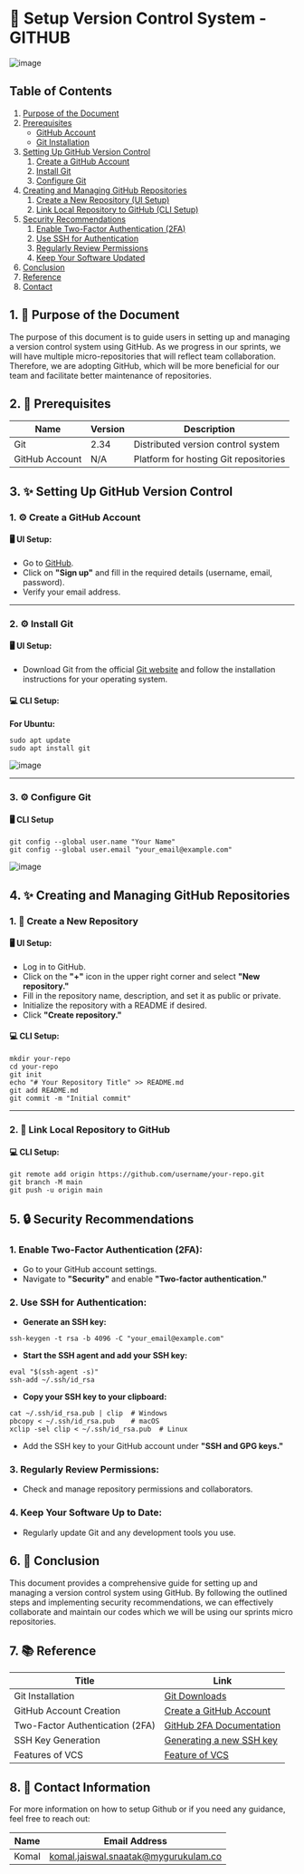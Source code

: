 # 🚀 Setup Version Control System - GITHUB

![image](https://github.com/user-attachments/assets/3a170719-a472-4a0c-8a38-1906e6bc461e)

## Table of Contents

1. [Purpose of the Document](#1-purpose-of-the-document)
2. [Prerequisites](#2-prerequisites)
   - [GitHub Account](#github-account)
   - [Git Installation](#git-installation)
3. [Setting Up GitHub Version Control](#3-setting-up-github-version-control)
   1. [Create a GitHub Account](#create-a-github-account)
   2. [Install Git](#install-git)
   3. [Configure Git](#configure-git)
4. [Creating and Managing GitHub Repositories](#4-creating-and-managing-github-repositories)
   1. [Create a New Repository (UI Setup)](#create-a-new-repository-ui-setup)
   2. [Link Local Repository to GitHub (CLI Setup)](#link-local-repository-to-github-cli-setup)
5. [Security Recommendations](#5-security-recommendations)
   1. [Enable Two-Factor Authentication (2FA)](#enable-two-factor-authentication-2fa)
   2. [Use SSH for Authentication](#use-ssh-for-authentication)
   3. [Regularly Review Permissions](#regularly-review-permissions)
   4. [Keep Your Software Updated](#keep-your-software-updated)
6. [Conclusion](#6-conclusion)
7. [Reference](#7-reference)
8. [Contact](#8-contact)

## 1. 🎯 Purpose of the Document

The purpose of this document is to guide users in setting up and managing a version control system using GitHub. As we progress in our sprints, we will have multiple micro-repositories that will reflect team collaboration. Therefore, we are adopting GitHub, which will be more beneficial for our team and facilitate better maintenance of repositories.

## 2. 🔧 Prerequisites


| Name  | Version | Description                                 |
|-------|---------|---------------------------------------------|
| Git   | 2.34    | Distributed version control system          |
| GitHub Account | N/A     | Platform for hosting Git repositories |

## 3. ✨ Setting Up GitHub Version Control

### 1. ⚙️ Create a GitHub Account

#### 🖥️ UI Setup:
- Go to [GitHub](https://github.com).
- Click on **"Sign up"** and fill in the required details (username, email, password).
- Verify your email address.

---

### 2. ⚙️ Install Git

#### 🖥️ UI Setup:
- Download Git from the official [Git website](https://git-scm.com/downloads) and follow the installation instructions for your operating system.

#### 💻 CLI Setup:

**For Ubuntu:**
```
sudo apt update
sudo apt install git
```
![image](https://github.com/user-attachments/assets/5a38bf54-d5e8-4af9-bc70-e631207b6cf7)

---

### 3. ⚙️ Configure Git 

#### 🖥️ CLI Setup 
```
git config --global user.name "Your Name"
git config --global user.email "your_email@example.com"
```
![image](https://github.com/user-attachments/assets/4bf6af48-9fed-40e4-ac04-7ae5b0ca4751)

## 4. ✨ Creating and Managing GitHub Repositories

### 1. 📁 Create a New Repository

#### 🖥️ UI Setup:
- Log in to GitHub.
- Click on the **"+"** icon in the upper right corner and select **"New repository."**
- Fill in the repository name, description, and set it as public or private.
- Initialize the repository with a README if desired.
- Click **"Create repository."**

#### 💻 CLI Setup:

```
mkdir your-repo
cd your-repo
git init
echo "# Your Repository Title" >> README.md
git add README.md
git commit -m "Initial commit"
```
---

### 2. 🔗 Link Local Repository to GitHub

#### 💻 CLI Setup:

```
git remote add origin https://github.com/username/your-repo.git
git branch -M main
git push -u origin main
```

## 5. 🔒 Security Recommendations

### 1. Enable Two-Factor Authentication (2FA):

- Go to your GitHub account settings.
- Navigate to **"Security"** and enable **"Two-factor authentication."**

### 2. Use SSH for Authentication:

- **Generate an SSH key:**
```
ssh-keygen -t rsa -b 4096 -C "your_email@example.com"
```
- **Start the SSH agent and add your SSH key:**

```
eval "$(ssh-agent -s)"
ssh-add ~/.ssh/id_rsa
```
- **Copy your SSH key to your clipboard:**

```
cat ~/.ssh/id_rsa.pub | clip  # Windows
pbcopy < ~/.ssh/id_rsa.pub    # macOS
xclip -sel clip < ~/.ssh/id_rsa.pub  # Linux
```
- Add the SSH key to your GitHub account under **"SSH and GPG keys."**

### 3. Regularly Review Permissions:

- Check and manage repository permissions and collaborators.

### 4.  Keep Your Software Up to Date:

- Regularly update Git and any development tools you use.

## 6. 🏁 Conclusion
This document provides a comprehensive guide for setting up and managing a version control system using GitHub. By following the outlined steps and implementing security recommendations, we can effectively collaborate and maintain our codes which we will be using our sprints micro repositories.

## 7. 📚 Reference

| Title                                 | Link                                                                                           |
|---------------------------------------|------------------------------------------------------------------------------------------------|
| Git Installation                      | [Git Downloads](https://git-scm.com/downloads)                                              |
| GitHub Account Creation               | [Create a GitHub Account](https://github.com/join)                                          |
| Two-Factor Authentication (2FA)      | [GitHub 2FA Documentation](https://docs.github.com/en/authentication/securing-your-account-with-two-factor-authentication) |
| SSH Key Generation                    | [Generating a new SSH key](https://docs.github.com/en/authentication/connecting-to-github-with-ssh/generating-a-new-ssh-key) |
| Features of VCS                       | [Feature of VCS](https://github.com/mygurukulam-p10/Documention/blob/main/VCS%20Design%20%2B%20POC/Features%20of%20VCS/POC%20to%20setup%20recommeded%20VCS%20as%20per%20conclusion%20doc/README.md) |

## 8. 📧 Contact Information

For more information on how to setup Github or if you need any guidance, feel free to reach out:

| Name  | Email Address                                  |
|-------|------------------------------------------------|
| Komal | komal.jaiswal.snaatak@mygurukulam.co           |
